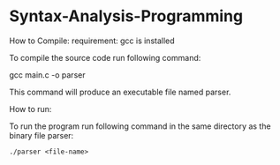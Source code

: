 # Syntax-Analysis-Programming

How to Compile:
requirement: gcc is installed

To compile the source code run following command:
   
   gcc main.c -o parser

This command will produce an executable file named parser.

How to run:

To run the program run following command in the same directory as the binary file parser:

    ./parser <file-name>
